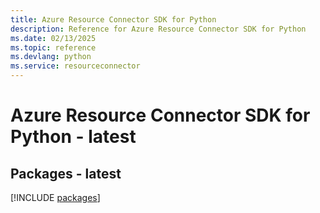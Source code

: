 ```yaml
---
title: Azure Resource Connector SDK for Python
description: Reference for Azure Resource Connector SDK for Python
ms.date: 02/13/2025
ms.topic: reference
ms.devlang: python
ms.service: resourceconnector
---
```

# Azure Resource Connector SDK for Python - latest
## Packages - latest
[!INCLUDE [packages](resource-connector-index.md)]